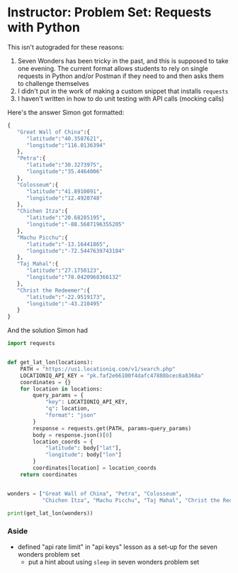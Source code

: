 # Instructor: Problem Set: Requests with Python

This isn't autograded for these reasons:

1. Seven Wonders has been tricky in the past, and this is supposed to take one evening. The current format allows students to rely on single requests in Python and/or Postman if they need to and then asks them to challenge themselves
1. I didn't put in the work of making a custom snippet that installs `requests`
1. I haven't written in how to do unit testing with API calls (mocking calls)

Here's the answer Simon got formatted:

```python
{
   "Great Wall of China":{
      "latitude":"40.3587621",
      "longitude":"116.0136394"
   },
   "Petra":{
      "latitude":"30.3273975",
      "longitude":"35.4464006"
   },
   "Colosseum":{
      "latitude":"41.8910091",
      "longitude":"12.4920748"
   },
   "Chichen Itza":{
      "latitude":"20.68285195",
      "longitude":"-88.5687196355205"
   },
   "Machu Picchu":{
      "latitude":"-13.16441865",
      "longitude":"-72.5447639743184"
   },
   "Taj Mahal":{
      "latitude":"27.1750123",
      "longitude":"78.0420968366132"
   },
   "Christ the Redeemer":{
      "latitude":"-22.9519173",
      "longitude":"-43.210495"
   }
}
```

And the solution Simon had

```python
import requests


def get_lat_lon(locations):
    PATH = "https://us1.locationiq.com/v1/search.php"
    LOCATIONIQ_API_KEY = "pk.faf2e66100f4dafc47888bcec6a8368a"
    coordinates = {}
    for location in locations:
        query_params = {
            "key": LOCATIONIQ_API_KEY,
            "q": location,
            "format": "json"
        }
        response = requests.get(PATH, params=query_params)
        body = response.json()[0]
        location_coords = {
            "latitude": body["lat"],
            "longitude": body["lon"]
        }
        coordinates[location] = location_coords
    return coordinates


wonders = ["Great Wall of China", "Petra", "Colosseum",
           "Chichen Itza", "Machu Picchu", "Taj Mahal", "Christ the Redeemer"]

print(get_lat_lon(wonders))
```

### Aside

- defined "api rate limit" in "api keys" lesson as a set-up for the seven wonders problem set
  - put a hint about using `sleep` in seven wonders problem set